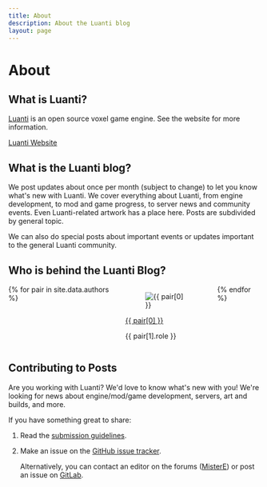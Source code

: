 ```yaml
---
title: About
description: About the Luanti blog
layout: page
---
```


# About

## What is Luanti?

[Luanti](https://www.luanti.org) is an open source voxel game engine. See
the website for more information.

<a href="https://www.luanti.org" class="button is-primary">
	Luanti Website
</a>

## What is the Luanti blog?

We post updates about once per month (subject to change) to let you know what's
new with Luanti. We cover everything about Luanti, from engine development,
to mod and game progress, to server news and community events. Even
Luanti-related artwork has a place here. Posts are subdivided by general
topic.

We can also do special posts about important events or updates important to the
general Luanti community.

## Who is behind the Luanti Blog?

<div class="columns">
	{% for pair in site.data.authors %}
		<div class="column is-one-quarter">
			<div class="media">
				<div class="media-left">
					<figure class="image is-48x48 mx-0">
						<img src="{{ pair[1].avatar }}" alt="{{ pair[0] }}">
					</figure>
				</div>
				<div class="media-content">
					<p class="title is-5 m-0">
						<a href="{{ pair[1].url }}">
							{{ pair[0] }}
						</a>
					</p>
					<p class="subtitle is-6 m-0 mt-1">
						{{ pair[1].role }}
					</p>
				</div>
			</div>
		</div>
	{% endfor %}
</div>

## Contributing to Posts

Are you working with Luanti? We'd love to know what's new with you! We're
looking for news about engine/mod/game development, servers, art and builds,
and more.

If you have something great to share:

1. Read the [submission guidelines](https://github.com/minetest/blog/blob/master/.github/CONTRIBUTING.md).

2. Make an issue on the
   [GitHub issue tracker](https://github.com/minetest/blog/issues).

   Alternatively, you can contact an editor on the forums
   ([MisterE](https://forum.luanti.org/memberlist.php?mode=viewprofile&u=26284))
   or post an issue on [GitLab](https://gitlab.com/minetest/blog/-/issues).
